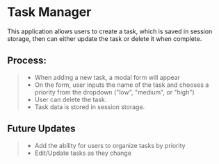 # Task Manager

This application allows users to create a task, which is saved in session storage, then can either update the task or delete it when complete.

## Process:

>+ When adding a new task, a modal form will appear
>+ On the form, user inputs the name of the task and chooses a priority from the dropdown ("low", "medium", or "high")
>+ User can delete the task.
>+ Task data is stored in session storage.

## Future Updates

>+ Add the ability for users to organize tasks by priority 
>+ Edit/Update tasks as they change